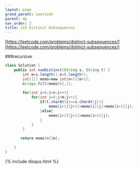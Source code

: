 ```yaml
---
layout: page 
grand_parent: Leetcode 
parent: dp 
nav_order: 2 
title: 115 Distinct Dubsequences
---
```


[https://leetcode.com/problems/distinct-subsequences/](https://leetcode.com/problems/distinct-subsequences/)

###recursive

```java
class Solution {
    public int numDistinct(String s, String t) {
        int m=s.length(),n=t.length();
        int[][] memo=new int[n+1][m+1];
        Arrays.fill(memo[0],1);
        
        for(int i=0;i<n;i++){
            for(int j=0;j<m;j++){
                if(t.charAt(i)==s.charAt(j)){
                    memo[i+1][j+1]=memo[i][j]+memo[i+1][j];
                }else{
                    memo[i+1][j+1]=memo[i+1][j];
                }
            }
        }
        
       return memo[n][m]; 
       
    }
}
```

{% include disqus.html %}

